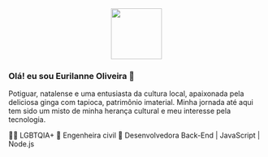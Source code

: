 <div id="header" align="center">
  <img src="https://media.giphy.com/media/VbnUQpnihPSIgIXuZv/giphy.gif" width="100"/>
</div>

### Olá! eu sou Eurilanne Oliveira 👋

Potiguar, natalense e uma entusiasta da cultura local, apaixonada pela deliciosa ginga com tapioca, patrimônio imaterial. Minha jornada até aqui tem sido um misto de minha herança cultural e meu interesse pela tecnologia.

🏳️‍🌈 LGBTQIA+
🔭 Engenheira civil
🌱 Desenvolvedora Back-End | JavaScript | Node.js 
